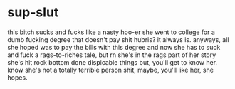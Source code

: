 # sup-slut
this bitch sucks and fucks like a nasty hoo-er
she went to college for a dumb fucking degree that doesn't pay shit
hubris?
it always is.
anyways, all she hoped was to pay the bills with this degree and now she has to suck and fuck
a rags-to-riches tale, but rn she's in the rags part of her story
she's hit rock bottom
done dispicable things
but, you'll get to know her.
know she's not a totally terrible person
shit, maybe, you'll like her, she hopes.
